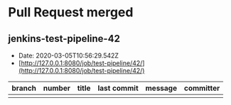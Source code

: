 # Pull Request merged

## jenkins-test-pipeline-42


 - Date: 2020-03-05T10:56:29.542Z
 - [http://127.0.0.1:8080/job/test-pipeline/42/](http://127.0.0.1:8080/job/test-pipeline/42/)
    

 | branch | number | title | last commit | message | committer | 
 | --- | --- | --- | --- | --- | --- | 
 |  | 
